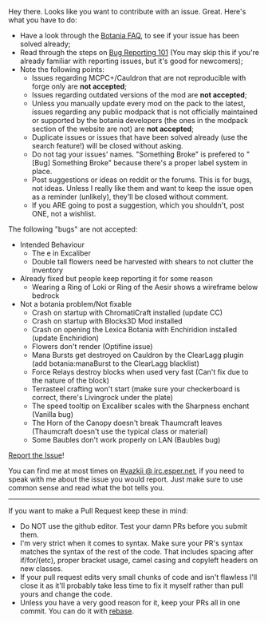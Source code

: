Hey there. Looks like you want to contribute with an issue. Great. Here's what you have to do:
* Have a look through the [Botania FAQ](http://botaniamod.net/faq.php), to see if your issue has been solved already;
* Read through the steps on [Bug Reporting 101](http://vazkii.us/br101/) (You may skip this if you're already familiar with reporting issues, but it's good for newcomers);
* Note the following points:
  * Issues regarding MCPC+/Cauldron that are not reproducible with forge only are **not accepted**;
  * Issues regarding outdated versions of the mod are **not accepted**;
  * Unless you manually update every mod on the pack to the latest, issues regarding any public modpack that is not officially maintained or supported by the botania developers (the ones in the modpack section of the website are not) are **not accepted**;
  * Duplicate issues or issues that have been solved already (use the search feature!) will be closed without asking.
  * Do not tag your issues' names. "Something Broke" is prefered to "[Bug] Something Broke"  because there's a proper label system in place.
  * Post suggestions or ideas on reddit or the forums. This is for bugs, not ideas. Unless I really like them and want to keep the issue open as a reminder (unlikely), they'll be closed without comment.
  * If you ARE going to post a suggestion, which you shouldn't, post ONE, not a wishlist.

The following "bugs" are not accepted:
* Intended Behaviour
  * The e in Excaliber
  * Double tall flowers need be harvested with shears to not clutter the inventory
* Already fixed but people keep reporting it for some reason
  * Wearing a Ring of Loki or Ring of the Aesir shows a wireframe below bedrock
* Not a botania problem/Not fixable
  * Crash on startup with ChromatiCraft installed (update CC) 
  * Crash on startup with Blocks3D Mod installed
  * Crash on opening the Lexica Botania with Enchiridion installed (update Enchiridion)
  * Flowers don't render (Optifine issue)
  * Mana Bursts get destroyed on Cauldron by the ClearLagg plugin (add botania:manaBurst to the ClearLagg blacklist)
  * Force Relays destroy blocks when used very fast (Can't fix due to the nature of the block)
  * Terrasteel crafting won't start (make sure your checkerboard is correct, there's Livingrock under the plate)
  * The speed tooltip on Excaliber scales with the Sharpness enchant (Vanilla bug)
  * The Horn of the Canopy doesn't break Thaumcraft leaves (Thaumcraft doesn't use the typical class or material)
  * Some Baubles don't work properly on LAN (Baubles bug)

[Report the Issue](https://github.com/Vazkii/Botania/issues)!

You can find me at most times on [#vazkii @ irc.esper.net](http://webchat.esper.net/?channels=vazkii), if you need to speak with me about the issue you would report. Just make sure to use common sense and read what the bot tells you.

---

If you want to make a Pull Request keep these in mind:
* Do NOT use the github editor. Test your damn PRs before you submit them.
* I'm very strict when it comes to syntax. Make sure your PR's syntax matches the syntax of the rest of the code. That includes spacing after if/for/(etc), proper bracket usage, camel casing and copyleft headers on new classes.
* If your pull request edits very small chunks of code and isn't flawless I'll close it as it'll probably take less time to fix it myself rather than pull yours and change the code.
* Unless you have a very good reason for it, keep your PRs all in one commit. You can do it with [rebase](https://git-scm.com/docs/git-rebase).


